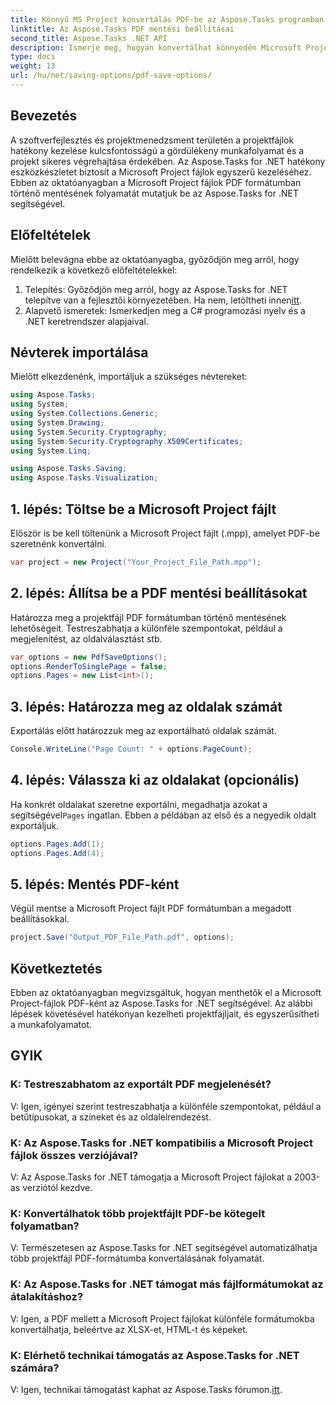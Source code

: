 ```yaml
---
title: Könnyű MS Project konvertálás PDF-be az Aspose.Tasks programban
linktitle: Az Aspose.Tasks PDF mentési beállításai
second_title: Aspose.Tasks .NET API
description: Ismerje meg, hogyan konvertálhat könnyedén Microsoft Project fájlokat PDF formátumba az Aspose.Tasks for .NET segítségével. Javítsa projektmenedzsment munkafolyamatát.
type: docs
weight: 13
url: /hu/net/saving-options/pdf-save-options/
---
```

## Bevezetés
A szoftverfejlesztés és projektmenedzsment területén a projektfájlok hatékony kezelése kulcsfontosságú a gördülékeny munkafolyamat és a projekt sikeres végrehajtása érdekében. Az Aspose.Tasks for .NET hatékony eszközkészletet biztosít a Microsoft Project fájlok egyszerű kezeléséhez. Ebben az oktatóanyagban a Microsoft Project fájlok PDF formátumban történő mentésének folyamatát mutatjuk be az Aspose.Tasks for .NET segítségével. 
## Előfeltételek
Mielőtt belevágna ebbe az oktatóanyagba, győződjön meg arról, hogy rendelkezik a következő előfeltételekkel:
1.  Telepítés: Győződjön meg arról, hogy az Aspose.Tasks for .NET telepítve van a fejlesztői környezetében. Ha nem, letöltheti innen[itt](https://releases.aspose.com/tasks/net/).
2. Alapvető ismeretek: Ismerkedjen meg a C# programozási nyelv és a .NET keretrendszer alapjaival.

## Névterek importálása
Mielőtt elkezdenénk, importáljuk a szükséges névtereket:
```csharp
using Aspose.Tasks;
using System;
using System.Collections.Generic;
using System.Drawing;
using System.Security.Cryptography;
using System.Security.Cryptography.X509Certificates;
using System.Linq;

using Aspose.Tasks.Saving;
using Aspose.Tasks.Visualization;
```

## 1. lépés: Töltse be a Microsoft Project fájlt
Először is be kell töltenünk a Microsoft Project fájlt (.mpp), amelyet PDF-be szeretnénk konvertálni.
```csharp
var project = new Project("Your_Project_File_Path.mpp");
```
## 2. lépés: Állítsa be a PDF mentési beállításokat
Határozza meg a projektfájl PDF formátumban történő mentésének lehetőségeit. Testreszabhatja a különféle szempontokat, például a megjelenítést, az oldalválasztást stb.
```csharp
var options = new PdfSaveOptions();
options.RenderToSinglePage = false;
options.Pages = new List<int>();
```
## 3. lépés: Határozza meg az oldalak számát
Exportálás előtt határozzuk meg az exportálható oldalak számát.
```csharp
Console.WriteLine("Page Count: " + options.PageCount);
```
## 4. lépés: Válassza ki az oldalakat (opcionális)
 Ha konkrét oldalakat szeretne exportálni, megadhatja azokat a segítségével`Pages` ingatlan. Ebben a példában az első és a negyedik oldalt exportáljuk.
```csharp
options.Pages.Add(1);
options.Pages.Add(4);
```
## 5. lépés: Mentés PDF-ként
Végül mentse a Microsoft Project fájlt PDF formátumban a megadott beállításokkal.
```csharp
project.Save("Output_PDF_File_Path.pdf", options);
```

## Következtetés
Ebben az oktatóanyagban megvizsgáltuk, hogyan menthetők el a Microsoft Project-fájlok PDF-ként az Aspose.Tasks for .NET segítségével. Az alábbi lépések követésével hatékonyan kezelheti projektfájljait, és egyszerűsítheti a munkafolyamatot.
## GYIK
### K: Testreszabhatom az exportált PDF megjelenését?
V: Igen, igényei szerint testreszabhatja a különféle szempontokat, például a betűtípusokat, a színeket és az oldalelrendezést.
### K: Az Aspose.Tasks for .NET kompatibilis a Microsoft Project fájlok összes verziójával?
V: Az Aspose.Tasks for .NET támogatja a Microsoft Project fájlokat a 2003-as verziótól kezdve.
### K: Konvertálhatok több projektfájlt PDF-be kötegelt folyamatban?
V: Természetesen az Aspose.Tasks for .NET segítségével automatizálhatja több projektfájl PDF-formátumba konvertálásának folyamatát.
### K: Az Aspose.Tasks for .NET támogat más fájlformátumokat az átalakításhoz?
V: Igen, a PDF mellett a Microsoft Project fájlokat különféle formátumokba konvertálhatja, beleértve az XLSX-et, HTML-t és képeket.
### K: Elérhető technikai támogatás az Aspose.Tasks for .NET számára?
 V: Igen, technikai támogatást kaphat az Aspose.Tasks fórumon.[itt](https://forum.aspose.com/c/tasks/15).